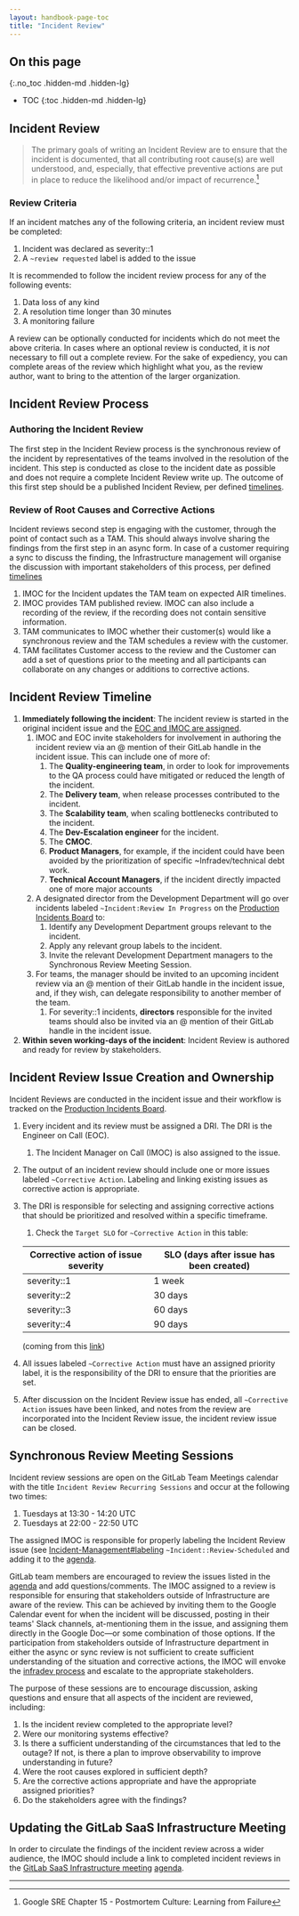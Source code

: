 ```yaml
---
layout: handbook-page-toc
title: "Incident Review"
---
```


## On this page

{:.no_toc .hidden-md .hidden-lg}

- TOC
{:toc .hidden-md .hidden-lg}

## Incident Review

> The primary goals of writing an Incident Review are to ensure that the incident is documented, that all contributing root cause(s) are well understood, and, especially, that effective preventive actions are put in place to reduce the likelihood and/or impact of recurrence.[^1]

### Review Criteria
If an incident matches any of the following criteria, an incident review must be completed:

1. Incident was declared as severity::1
1. A `~review requested` label is added to the issue

It is recommended to follow the incident review process for any of the following events:

1. Data loss of any kind
1. A resolution time longer than 30 minutes
1. A monitoring failure

A review can be optionally conducted for incidents which do not meet the above criteria. In cases where an optional review is conducted, it is *not* necessary to fill out a complete review. For the sake of expediency, you can complete areas of the review which highlight what you, as the review author, want to bring to the attention of the larger organization.

## Incident Review Process

### Authoring the Incident Review

The first step in the Incident Review process is the synchronous review of the incident by representatives of the teams involved in the resolution of the incident. This step is conducted as close to the incident date as possible and does not require a complete Incident Review write up. The outcome of this first step should be a published Incident Review, per defined [timelines](#incident-review-timeline).

### Review of Root Causes and Corrective Actions

Incident reviews second step is engaging with the customer, through the point of contact such as a TAM. This should always involve sharing the findings from the first step in an async form. In case of a customer requiring a sync to discuss the finding, the Infrastructure management will organise the discussion with important stakeholders of this process, per defined [timelines](#incident-review-timeline)

1. IMOC for the Incident updates the TAM team on expected AIR timelines.
1. IMOC provides TAM published review. IMOC can also include a recording of the review, if the recording does not contain sensitive information.
1. TAM communicates to IMOC whether their customer(s) would like a synchronous review and the TAM schedules a review with the customer.
1. TAM facilitates Customer access to the review and the Customer can add a set of questions prior to the meeting and all participants can collaborate on any changes or additions to corrective actions.

## Incident Review Timeline

1. **Immediately following the incident**: The incident review is started in the original incident issue and the [EOC and IMOC are assigned](#incident-review-issue-creation-and-ownership).
   1. IMOC and EOC invite stakeholders for involvement in authoring the incident review via an @ mention of their GitLab handle in the incident issue. This can include one of more of:
       1. The **Quality-engineering team**, in order to look for improvements to the QA process could have mitigated or reduced the length of the incident.
       1. The **Delivery team**, when release processes contributed to the incident.
       1. The **Scalability team**, when scaling bottlenecks contributed to the incident.
       1. The **Dev-Escalation engineer** for the incident.
       1. The **CMOC**.
       1. **Product Managers**, for example, if the incident could have been avoided by the prioritization of specific ~Infradev/technical debt work.
       1. **Technical Account Managers**, if the incident directly impacted one of more major accounts
   1. A designated director from the Development Department will go over incidents labeled `~Incident:Review In Progress` on the [Production Incidents Board](https://gitlab.com/gitlab-com/gl-infra/production/-/boards/1717012?label_name[]=incident) to:
       1. Identify any Development Department groups relevant to the incident.
       1. Apply any relevant group labels to the incident.
       1. Invite the relevant Development Department managers to the Synchronous Review Meeting Session.
   1. For teams, the manager should be invited to an upcoming incident review via an @ mention of their GitLab handle in the incident issue, and, if they wish, can delegate responsibility to another member of the team.
       1. For severity::1 incidents, **directors** responsible for the invited teams should also be invited via an @ mention of their GitLab handle in the incident issue.
1. **Within seven working-days of the incident**: Incident Review is authored and ready for review by stakeholders.

## Incident Review Issue Creation and Ownership

Incident Reviews are conducted in the incident issue and their workflow is tracked on the [Production Incidents Board](https://gitlab.com/gitlab-com/gl-infra/production/-/boards/1717012?label_name[]=incident).

1. Every incident and its review must be assigned a DRI. The DRI is the Engineer on Call (EOC).
   1. The Incident Manager on Call (IMOC) is also assigned to the issue.
1. The output of an incident review should include one or more issues labeled `~Corrective Action`.  Labeling and linking existing issues as corrective action is appropriate.
1. The DRI is responsible for selecting and assigning corrective actions that should be prioritized and resolved within a specific timeframe.
   1. Check the `Target SLO` for `~Corrective Action` in this table:

   | Corrective action of issue severity | SLO (days after issue has been created) |
   | ------ | ------ |
   | severity::1 | 1 week |
   | severity::2 | 30 days |
   | severity::3 | 60 days |
   | severity::4 | 90 days |

   (coming from this [link](https://gitlab.com/gitlab-com/gl-infra/infrastructure/-/issues/10516#note_375948861))

1. All issues labeled `~Corrective Action` must have an assigned priority label, it is the responsibility of the DRI to ensure that the priorities are set.
1. After discussion on the Incident Review issue has ended, all `~Corrective Action` issues have been linked, and notes from the review are incorporated into the Incident Review issue, the incident review issue can be closed.

## Synchronous Review Meeting Sessions

Incident review sessions are open on the GitLab Team Meetings calendar with the title `Incident Review Recurring Sessions` and occur at the following two times:
1. Tuesdays at 13:30 - 14:20 UTC
1. Tuesdays at 22:00 - 22:50 UTC

The assigned IMOC is responsible for properly labeling the Incident Review issue (see [Incident-Management#labeling](/handbook/engineering/infrastructure/incident-management/#labeling) `~Incident::Review-Scheduled` and adding it to the [agenda](https://docs.google.com/document/d/1Llm9tXHC2dNt_eercRUUXlUyWmOVw00wmXWQQbWvv2c/edit#).

GitLab team members are encouraged to review the issues listed in the [agenda](https://docs.google.com/document/d/1Llm9tXHC2dNt_eercRUUXlUyWmOVw00wmXWQQbWvv2c/edit#) and add questions/comments. The IMOC assigned to a review is responsible for ensuring that stakeholders outside of Infrastructure are aware of the review. This can be achieved by inviting them to the Google Calendar event for when the incident will be discussed, posting in their teams' Slack channels, at-mentioning them in the issue, and assigning them directly in the Google Doc&mdash;or some combination of those options. If the participation from stakeholders outside of Infrastructure department in either the async or sync review is not sufficient to create sufficient understanding of the situation and corrective actions, the IMOC will envoke the [infradev process](/handbook/engineering/development/#continuous-delivery-infrastructure-and-quality-collaboration) and escalate to the appropriate stakeholders.

The purpose of these sessions are to encourage discussion, asking questions and ensure that all aspects of the incident are reviewed, including:

1. Is the incident review completed to the appropriate level?
1. Were our monitoring systems effective?
1. Is there a sufficient understanding of the circumstances that led to the outage? If not, is there a plan to improve observability to improve understanding in future?
1. Were the root causes explored in sufficient depth?
1. Are the corrective actions appropriate and have the appropriate assigned priorities?
1. Do the stakeholders agree with the findings?

## Updating the GitLab SaaS Infrastructure Meeting

In order to circulate the findings of the incident review across a wider audience, the IMOC should include a link to completed incident reviews in the [GitLab SaaS Infrastructure meeting](/handbook/engineering/infrastructure/#gitlab-saas-infrastructure) [agenda](https://docs.google.com/document/d/1fLQQBKt0mShmTk_mJ-BmBM6OFjal63-AH7yKSbMg6_s/edit#).

---

[^1]: Google SRE Chapter 15 - Postmortem Culture: Learning from Failure
